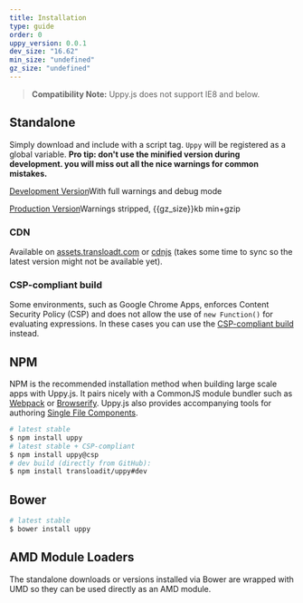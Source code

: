 ```yaml
---
title: Installation
type: guide
order: 0
uppy_version: 0.0.1
dev_size: "16.62"
min_size: "undefined"
gz_size: "undefined"
---
```


> **Compatibility Note:** Uppy.js does not support IE8 and below.

## Standalone

Simply download and include with a script tag. `Uppy` will be registered as a global variable. **Pro tip: don't use the minified version during development. you will miss out all the nice warnings for common mistakes.**

<div id="downloads">
<a class="button" href="/js/Uppy.js" download>Development Version</a><span class="light info">With full warnings and debug mode</span>

<a class="button" href="/js/uppy.min.js" download>Production Version</a><span class="light info">Warnings stripped, {{gz_size}}kb min+gzip</span>
</div>

### CDN

Available on [assets.transloadt.com](//assets.transloadt.com/uppy/{{uppy_version}}/uppy.min.js) or [cdnjs](//cdnjs.cloudflare.com/ajax/libs/uppy/{{uppy_version}}/uppy.min.js) (takes some time to sync so the latest version might not be available yet).

### CSP-compliant build

Some environments, such as Google Chrome Apps, enforces Content Security Policy (CSP) and does not allow the use of `new Function()` for evaluating expressions. In these cases you can use the [CSP-compliant build](https://github.com/transloadit/uppy/tree/csp/dist) instead.

## NPM

NPM is the recommended installation method when building large scale apps with Uppy.js. It pairs nicely with a CommonJS module bundler such as [Webpack](http://webpack.github.io/) or [Browserify](http://browserify.org/). Uppy.js also provides accompanying tools for authoring [Single File Components](application.html#Single_File_Components).

``` bash
# latest stable
$ npm install uppy
# latest stable + CSP-compliant
$ npm install uppy@csp
# dev build (directly from GitHub):
$ npm install transloadit/uppy#dev
```

## Bower

``` bash
# latest stable
$ bower install uppy
```

## AMD Module Loaders

The standalone downloads or versions installed via Bower are wrapped with UMD so they can be used directly as an AMD module.
